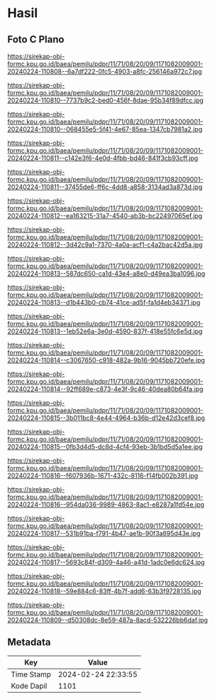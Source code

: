 # Hasil

## Foto C Plano

https://sirekap-obj-formc.kpu.go.id/baea/pemilu/pdpr/11/71/08/20/09/1171082009001-20240224-110808--6a7df222-0fc5-4903-a8fc-256146a972c7.jpg

https://sirekap-obj-formc.kpu.go.id/baea/pemilu/pdpr/11/71/08/20/09/1171082009001-20240224-110810--7737b9c2-bed0-456f-8dae-95b34f89dfcc.jpg

https://sirekap-obj-formc.kpu.go.id/baea/pemilu/pdpr/11/71/08/20/09/1171082009001-20240224-110810--068455e5-5f41-4e67-85ea-1347cb7981a2.jpg

https://sirekap-obj-formc.kpu.go.id/baea/pemilu/pdpr/11/71/08/20/09/1171082009001-20240224-110811--c142e3f6-4e0d-4fbb-bd46-841f3cb93cff.jpg

https://sirekap-obj-formc.kpu.go.id/baea/pemilu/pdpr/11/71/08/20/09/1171082009001-20240224-110811--37455de6-ff6c-4dd8-a858-3134ad3a873d.jpg

https://sirekap-obj-formc.kpu.go.id/baea/pemilu/pdpr/11/71/08/20/09/1171082009001-20240224-110812--ea163215-31a7-4540-ab3b-bc22497065ef.jpg

https://sirekap-obj-formc.kpu.go.id/baea/pemilu/pdpr/11/71/08/20/09/1171082009001-20240224-110812--3d42c9a1-7370-4a0a-acf1-c4a2bac42d5a.jpg

https://sirekap-obj-formc.kpu.go.id/baea/pemilu/pdpr/11/71/08/20/09/1171082009001-20240224-110813--587dc650-ca1d-43e4-a8e0-d49ea3ba1096.jpg

https://sirekap-obj-formc.kpu.go.id/baea/pemilu/pdpr/11/71/08/20/09/1171082009001-20240224-110813--d1b443b0-cb74-41ce-ad5f-fa1d4eb34371.jpg

https://sirekap-obj-formc.kpu.go.id/baea/pemilu/pdpr/11/71/08/20/09/1171082009001-20240224-110813--1eb52e6a-3e0d-4590-837f-418e55fc6e5d.jpg

https://sirekap-obj-formc.kpu.go.id/baea/pemilu/pdpr/11/71/08/20/09/1171082009001-20240224-110814--c3067650-c918-482a-9b16-9045bb720efe.jpg

https://sirekap-obj-formc.kpu.go.id/baea/pemilu/pdpr/11/71/08/20/09/1171082009001-20240224-110814--92ff689e-c873-4e3f-9c46-40dea80b64fa.jpg

https://sirekap-obj-formc.kpu.go.id/baea/pemilu/pdpr/11/71/08/20/09/1171082009001-20240224-110815--3b011bc8-4e44-4964-b36b-d12e42d3cef8.jpg

https://sirekap-obj-formc.kpu.go.id/baea/pemilu/pdpr/11/71/08/20/09/1171082009001-20240224-110815--0fb3d4d5-dc8d-4cf4-93eb-3b1bd5d5a1ee.jpg

https://sirekap-obj-formc.kpu.go.id/baea/pemilu/pdpr/11/71/08/20/09/1171082009001-20240224-110816--f607936b-1671-432c-8116-f14fb002b391.jpg

https://sirekap-obj-formc.kpu.go.id/baea/pemilu/pdpr/11/71/08/20/09/1171082009001-20240224-110816--954da036-9989-4863-8ac1-e8287a1fd54e.jpg

https://sirekap-obj-formc.kpu.go.id/baea/pemilu/pdpr/11/71/08/20/09/1171082009001-20240224-110817--531b91ba-f791-4b47-ae1b-90f3a695d43e.jpg

https://sirekap-obj-formc.kpu.go.id/baea/pemilu/pdpr/11/71/08/20/09/1171082009001-20240224-110817--5693c84f-d309-4a46-a41d-1adc0e6dc624.jpg

https://sirekap-obj-formc.kpu.go.id/baea/pemilu/pdpr/11/71/08/20/09/1171082009001-20240224-110818--59e884c6-83ff-4b7f-add6-63b3f9728135.jpg

https://sirekap-obj-formc.kpu.go.id/baea/pemilu/pdpr/11/71/08/20/09/1171082009001-20240224-110809--d50308dc-8e59-487a-8acd-532226bb6daf.jpg


## Metadata

| Key        | Value               |
| ---------- | ------------------- |
| Time Stamp | 2024-02-24 22:33:55 |
| Kode Dapil | 1101                |




